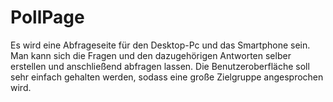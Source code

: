 # PollPage
Es wird eine Abfrageseite für den Desktop-Pc und das Smartphone sein. Man kann sich die Fragen und den dazugehörigen Antworten selber erstellen und anschließend abfragen lassen. Die Benutzeroberfläche soll sehr einfach gehalten werden, sodass eine große Zielgruppe angesprochen wird.
